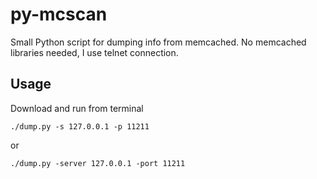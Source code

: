 py-mcscan
=========

Small Python script for dumping info from memcached.
No memcached libraries needed, I use telnet connection.

Usage
-------

Download and run from terminal

    ./dump.py -s 127.0.0.1 -p 11211

or

    ./dump.py -server 127.0.0.1 -port 11211